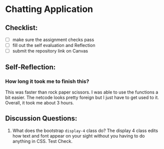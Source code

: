 Chatting Application
=====================

## Checklist:
- [ ] make sure the assignment checks pass
- [ ] fill out the self evaluation and Reflection
- [ ] submit the repository link on Canvas

## Self-Reflection:
<!-- Write your self-reflection under this line -->

### How long it took me to finish this?
This was faster than rock paper scissors. I was able to use the functions a bit easier. The netcode looks pretty foreign but I just have to get used to it. Overall, it took me about 3 hours.


## Discussion Questions:
1. What does the bootstrap `display-4` class do?
 The display 4 class edits how text and font appear on your sight without you having to do anything in CSS. Test Check.
